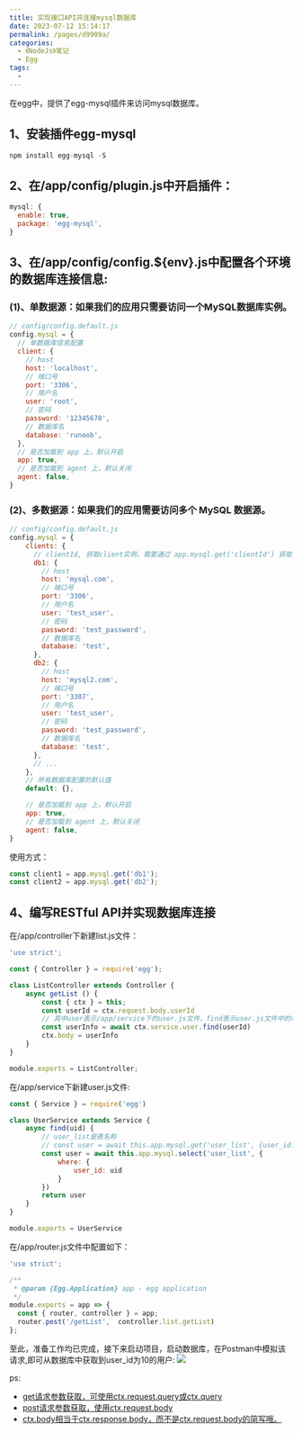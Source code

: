 ```yaml
---
title: 实现接口API并连接mysql数据库
date: 2023-07-12 15:14:17
permalink: /pages/d9909a/
categories:
  - 《NodeJs》笔记
  - Egg
tags:
  - 
---
```

在egg中，提供了egg-mysql插件来访问mysql数据库。

## 1、安装插件egg-mysql
```js
npm install egg-mysql -S
```

## 2、在/app/config/plugin.js中开启插件：
```js
mysql: {
  enable: true,
  package: 'egg-mysql',
}
```

## 3、在/app/config/config.${env}.js中配置各个环境的数据库连接信息:<br>
### (1)、单数据源：如果我们的应用只需要访问一个MySQL数据库实例。
```js
// config/config.default.js
config.mysql = {
  // 单数据库信息配置
  client: {
    // host
    host: 'localhost',
    // 端口号
    port: '3306',
    // 用户名
    user: 'root',
    // 密码
    password: '12345678',
    // 数据库名
    database: 'runoob',
  },
  // 是否加载到 app 上，默认开启
  app: true,
  // 是否加载到 agent 上，默认关闭
  agent: false,
}
```

### (2)、多数据源：如果我们的应用需要访问多个 MySQL 数据源。
```js
// config/config.default.js
config.mysql = {
	clients: {
	  // clientId, 获取client实例，需要通过 app.mysql.get('clientId') 获取
	  db1: {
	    // host
	    host: 'mysql.com',
	    // 端口号
	    port: '3306',
	    // 用户名
	    user: 'test_user',
	    // 密码
	    password: 'test_password',
	    // 数据库名
	    database: 'test',
	  },
	  db2: {
	    // host
	    host: 'mysql2.com',
	    // 端口号
	    port: '3307',
	    // 用户名
	    user: 'test_user',
	    // 密码
	    password: 'test_password',
	    // 数据库名
	    database: 'test',
	  },
	  // ...
	},
	// 所有数据库配置的默认值
	default: {},

	// 是否加载到 app 上，默认开启
	app: true,
	// 是否加载到 agent 上，默认关闭
	agent: false,
}
```
使用方式：
```js
const client1 = app.mysql.get('db1');
const client2 = app.mysql.get('db2');
```

## 4、编写RESTful API并实现数据库连接
在/app/controller下新建list.js文件：
```js
'use strict';

const { Controller } = require('egg');

class ListController extends Controller {
	async getList () {
		const { ctx } = this;
		const userId = ctx.request.body.userId
		// 其中user表示/app/service下的user.js文件，find表示user.js文件中的find方法
		const userInfo = await ctx.service.user.find(userId) 
		ctx.body = userInfo
	}
}

module.exports = ListController;
```

在/app/service下新建user.js文件:
```js
const { Service } = require('egg')

class UserService extends Service {
	async find(uid) {
		// user_list是表名称
		// const user = await this.app.mysql.get('user_list', {user_id: uid})
		const user = await this.app.mysql.select('user_list', {
			where: {
				user_id: uid
			}
		})
		return user
	}
}

module.exports = UserService
```

在/app/router.js文件中配置如下：
```js
'use strict';

/**
 * @param {Egg.Application} app - egg application
 */
module.exports = app => {
  const { router, controller } = app;
  router.post('/getList',  controller.list.getList)
};
```

至此，准备工作均已完成，接下来启动项目，启动数据库，在Postman中模拟该请求,即可从数据库中获取到user_id为10的用户:
![](https://s3.bmp.ovh/imgs/2023/07/12/7903bee8367a6435.png)

ps:
* [get请求参数获取，可使用ctx.request.query或ctx.query]()
* [post请求参数获取，使用ctx.request.body]()
* [ctx.body相当于ctx.response.body，而不是ctx.request.body的简写哦。]()
